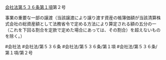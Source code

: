 [会社法第５３６条第１項](会社法＿＿＿＿第５３６条第１項)第２号

事業の重要な一部の譲渡（当該譲渡により譲り渡す資産の帳簿価額が当該清算株式会社の総資産額として法務省令で定める方法により算定される額の五分の一（これを下回る割合を定款で定めた場合にあっては、その割合）を超えないものを除く。）


#会社法
#会社法/第５３６条
#会社法/第５３６条/第１項
#会社法/第５３６条/第１項/第２号
